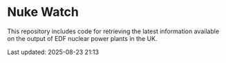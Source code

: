 # Nuke Watch

This repository includes code for retrieving the latest information available on the output of EDF nuclear power plants in the UK.

Last updated: 2025-08-23 21:13